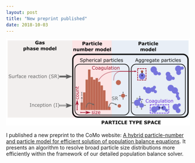 ```yaml
---
layout: post
title: "New preprint published"
date: 2018-10-03
---
```


<img src="/images/c4e_preprint_211.png"></img>
 
<p>
I published a new preprint to the CoMo website: 
<a href="http://como.ceb.cam.ac.uk/index.php?Page=Preprints&No=211">A hybrid particle-number and particle model for efficient solution of population balance equations</a>. 
It presents an algorithm to resolve broad particle size distributions more efficiently within the framework of our detailed population balance solver. 
</p>
